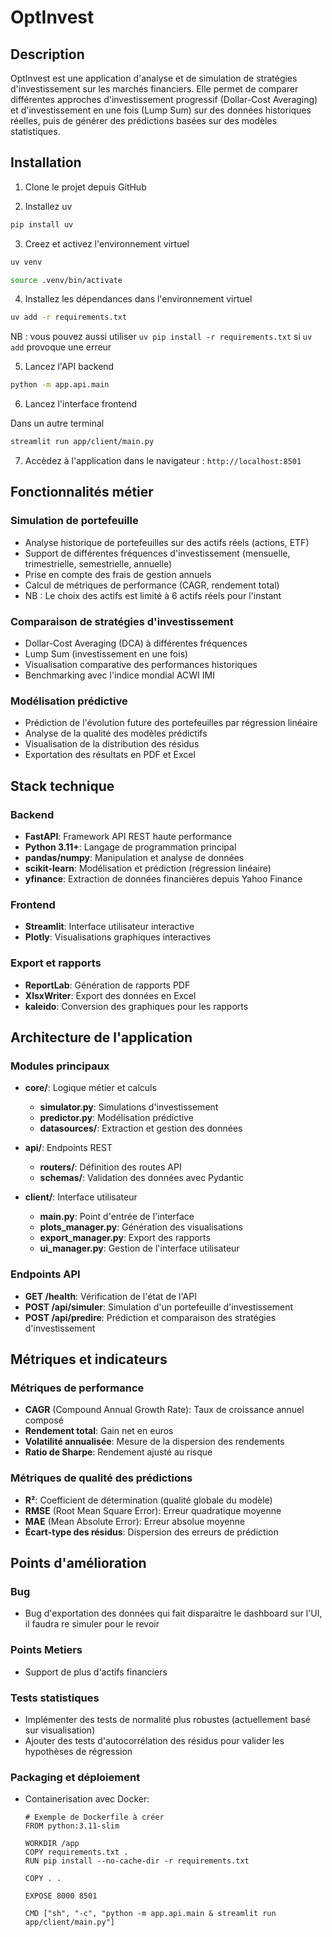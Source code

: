 # OptInvest 

## Description

OptInvest est une application d'analyse et de simulation de stratégies d'investissement sur les marchés financiers. Elle permet de comparer différentes approches d'investissement progressif (Dollar-Cost Averaging) et d'investissement en une fois (Lump Sum) sur des données historiques réelles, puis de générer des prédictions basées sur des modèles statistiques.

## Installation

1. Clone le projet depuis GitHub

2. Installez uv

```bash
pip install uv
```

3. Creez et activez l'environnement virtuel

```bash
uv venv
```

```bash
source .venv/bin/activate
```

4. Installez les dépendances dans l'environnement virtuel

```bash
uv add -r requirements.txt
```

NB : vous pouvez aussi utiliser `uv pip install -r requirements.txt` si `uv add` provoque une erreur

5. Lancez l'API backend

```bash
python -m app.api.main
```

6. Lancez l'interface frontend

Dans un autre terminal

```bash	
streamlit run app/client/main.py
```

7. Accèdez à l'application dans le navigateur : `http://localhost:8501`

## Fonctionnalités métier

### Simulation de portefeuille
- Analyse historique de portefeuilles sur des actifs réels (actions, ETF)
- Support de différentes fréquences d'investissement (mensuelle, trimestrielle, semestrielle, annuelle)
- Prise en compte des frais de gestion annuels
- Calcul de métriques de performance (CAGR, rendement total)
- NB : Le choix des actifs est limité à 6 actifs réels pour l'instant


### Comparaison de stratégies d'investissement
- Dollar-Cost Averaging (DCA) à différentes fréquences
- Lump Sum (investissement en une fois)
- Visualisation comparative des performances historiques
- Benchmarking avec l'indice mondial ACWI IMI

### Modélisation prédictive
- Prédiction de l'évolution future des portefeuilles par régression linéaire
- Analyse de la qualité des modèles prédictifs
- Visualisation de la distribution des résidus
- Exportation des résultats en PDF et Excel

## Stack technique

### Backend
- **FastAPI**: Framework API REST haute performance
- **Python 3.11+**: Langage de programmation principal
- **pandas/numpy**: Manipulation et analyse de données
- **scikit-learn**: Modélisation et prédiction (régression linéaire)
- **yfinance**: Extraction de données financières depuis Yahoo Finance

### Frontend
- **Streamlit**: Interface utilisateur interactive
- **Plotly**: Visualisations graphiques interactives

### Export et rapports
- **ReportLab**: Génération de rapports PDF
- **XlsxWriter**: Export des données en Excel
- **kaleido**: Conversion des graphiques pour les rapports

## Architecture de l'application

### Modules principaux
- **core/**: Logique métier et calculs
  - **simulator.py**: Simulations d'investissement
  - **predictor.py**: Modélisation prédictive
  - **datasources/**: Extraction et gestion des données

- **api/**: Endpoints REST
  - **routers/**: Définition des routes API
  - **schemas/**: Validation des données avec Pydantic

- **client/**: Interface utilisateur
  - **main.py**: Point d'entrée de l'interface
  - **plots_manager.py**: Génération des visualisations
  - **export_manager.py**: Export des rapports
  - **ui_manager.py**: Gestion de l'interface utilisateur

### Endpoints API
- **GET /health**: Vérification de l'état de l'API
- **POST /api/simuler**: Simulation d'un portefeuille d'investissement
- **POST /api/predire**: Prédiction et comparaison des stratégies d'investissement

## Métriques et indicateurs

### Métriques de performance
- **CAGR** (Compound Annual Growth Rate): Taux de croissance annuel composé
- **Rendement total**: Gain net en euros
- **Volatilité annualisée**: Mesure de la dispersion des rendements
- **Ratio de Sharpe**: Rendement ajusté au risque

### Métriques de qualité des prédictions
- **R²**: Coefficient de détermination (qualité globale du modèle)
- **RMSE** (Root Mean Square Error): Erreur quadratique moyenne
- **MAE** (Mean Absolute Error): Erreur absolue moyenne
- **Écart-type des résidus**: Dispersion des erreurs de prédiction



## Points d'amélioration

### Bug
- Bug d'exportation des données qui fait disparaitre le dashboard sur l'UI, il faudra re simuler pour le revoir

### Points Metiers

- Support de plus d'actifs financiers

### Tests statistiques
- Implémenter des tests de normalité plus robustes (actuellement basé sur visualisation)
- Ajouter des tests d'autocorrélation des résidus pour valider les hypothèses de régression


### Packaging et déploiement
- Containerisation avec Docker:
  ```
  # Exemple de Dockerfile à créer
  FROM python:3.11-slim
  
  WORKDIR /app
  COPY requirements.txt .
  RUN pip install --no-cache-dir -r requirements.txt
  
  COPY . .
  
  EXPOSE 8000 8501
  
  CMD ["sh", "-c", "python -m app.api.main & streamlit run app/client/main.py"]
  ```

